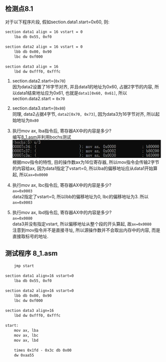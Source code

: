 ## 检测点8.1

对于以下程序片段, 假如section.data1.start=0x60, 则:  
```
section data1 align = 16 vstart = 0
    lba db 0x55, 0xf0

section data2 align = 16 vstart = 0
    lbb db 0x00, 0x90
    lbc dw 0xf000

section data3 align = 16
    lbd dw 0xfff0, 0xfffc
```  

1. section.data2.start=(`0x70`)  
因为data2设置了16字节对齐, 并且data1的地址为0x60, 占据2字节的内容, 所以data1结束地址应为0x61, 也就是`data1[0x60, 0x61]`, 所以section.data2.start = `0x70`

2. section.data3.start=(`0x80`)  
同理, data2占据4字节, `data2[0x70, 0x73]`, 因为data3为16字节对齐, 所以起始地址为`0x80`

3. 执行mov ax, lba指令后, 寄存器AX中的内容是多少?  
编写[8_1.asm](8_1.asm)并利用bochs测试  
![](8_1.png)    
根据mov指令的特性, 目的操作数ax为16位寄存器, 所以mov指令会传输2字节的内容给ax, 因为data1指定了vstart=0, 所以lba的偏移地址应从data1开始算起, 所以`ax=0x0000`  

4. 执行mov ax, lbc指令后, 寄存器AX中的内容是多少?  
`ax=0x0003`  
data2指定了vstart=0, 所以lbb的偏移地址为0, lbc的偏移地址为3. 所以`ax=0x0003`  

5. 执行mov ax, lbd指令后, 寄存器AX中的内容是多少?  
`ax=0x0080`  
data3并没有指定vstart, 所以偏移地址从整个段的开头算起, 故`ax=0x0080`  
注意到mov指令并不是直接寻址, 所以源操作数并不会取出内存中的内容, 而是直接取标号的地址.  

## 测试程序 8_1.asm

```
    jmp start

section data1 align=16 vstart=0
    lba db 0x55, 0xf0

section data2 align=16 vstart=0
    lbb db 0x00, 0x90
    lbc dw 0xf000

section data3 align=16 
    lbd dw 0xfff0, 0xfffc

start:
    mov ax, lba
    mov ax, lbc
    mov ax, lbd

    times 0x1fd - 0x3c db 0x00
    dw 0xaa55
```